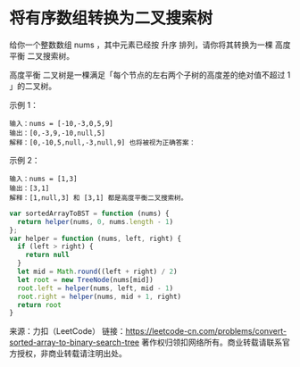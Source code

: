 # 将有序数组转换为二叉搜索树

给你一个整数数组 nums ，其中元素已经按 升序 排列，请你将其转换为一棵 高度平衡 二叉搜索树。

高度平衡 二叉树是一棵满足「每个节点的左右两个子树的高度差的绝对值不超过 1 」的二叉树。

示例 1：

```
输入：nums = [-10,-3,0,5,9]
输出：[0,-3,9,-10,null,5]
解释：[0,-10,5,null,-3,null,9] 也将被视为正确答案：
```

示例 2：

```
输入：nums = [1,3]
输出：[3,1]
解释：[1,null,3] 和 [3,1] 都是高度平衡二叉搜索树。
```

```js
var sortedArrayToBST = function (nums) {
  return helper(nums, 0, nums.length - 1)
};
var helper = function (nums, left, right) {
  if (left > right) {
    return null
  }
  let mid = Math.round((left + right) / 2)
  let root = new TreeNode(nums[mid])
  root.left = helper(nums, left, mid - 1)
  root.right = helper(nums, mid + 1, right)
  return root
}
```

来源：力扣（LeetCode）
链接：<https://leetcode-cn.com/problems/convert-sorted-array-to-binary-search-tree>
著作权归领扣网络所有。商业转载请联系官方授权，非商业转载请注明出处。
